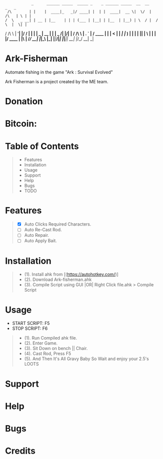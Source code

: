                 _      ______ _____  _____ _    _ ______ _____  __  __          _   _ 
     /\        | |    |  ____|_   _|/ ____| |  | |  ____|  __ \|  \/  |   /\   | \ | |
    /  \   _ __| | __ | |__    | | | (___ | |__| | |__  | |__) | \  / |  /  \  |  \| |
   / /\ \ | '__| |/ / |  __|   | |  \___ \|  __  |  __| |  _  /| |\/| | / /\ \ | . ` |
  / ____ \| |  |   <  | |     _| |_ ____) | |  | | |____| | \ \| |  | |/ ____ \| |\  |
 /_/    \_\_|  |_|\_\ |_|    |_____|_____/|_|  |_|______|_|  \_\_|  |_/_/    \_\_| \_| 

                                                                                                                               
                                                                                                                               

# Ark-Fisherman
Automate fishing in the game "Ark : Survival Evolved"

Ark Fisherman is a project created by the ME team.

# Donation

# Bitcoin: 

# Table of Contents
> - Features
> - Installation
> - Usage
> - Support
> - Help
> - Bugs
> - TODO

# Features
> - [x] Auto Clicks Required Characters.
> - [ ] Auto Re-Cast Rod.
> - [ ] Auto Repair.
> - [ ] Auto Apply Bait.

# Installation
> - (1). Install ahk from [(https://autohotkey.com/)]
> - (2). Download Ark-fisherman.ahk
> - (3). Compile Script using GUI |OR| Right Click file.ahk > Compile Script 

# Usage

- START SCRIPT: F5
- STOP SCRIPT: F6

> - (1). Run Compiled ahk file.
> - (2). Enter Game.
> - (3). Sit Down on bench || Chair.
> - (4). Cast Rod, Press F5
> - (5). And Then It's All Gravy Baby So Wait and enjoy your 2.5's LOOTS

# Support

# Help

# Bugs

# Credits

